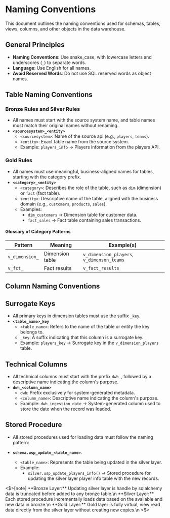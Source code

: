 # **Naming Conventions**

This document outlines the naming conventions used for schemas, tables, views, columns, and other objects in the data warehouse.

## **General Principles**

- **Naming Conventions**: Use snake_case, with lowercase letters and underscores (`_`) to separate words.
- **Language**: Use English for all names.
- **Avoid Reserved Words**: Do not use SQL reserved words as object names.

## **Table Naming Conventions**

### **Bronze Rules and Silver Rules**
- All names must start with the source system name, and table names must match their original names without renaming.
- **`<sourcesystem>_<entity>`**  
  - `<sourcesystem>`: Name of the source api (e.g., `players`, `teams`).  
  - `<entity>`: Exact table name from the source system.  
  - Example: `players_info` → Players information from the players API.

### **Gold Rules**
- All names must use meaningful, business-aligned names for tables, starting with the category prefix.
- **`<category>_<entity>`**  
  - `<category>`: Describes the role of the table, such as `dim` (dimension) or `fact` (fact table).  
  - `<entity>`: Descriptive name of the table, aligned with the business domain (e.g., `customers`, `products`, `sales`).  
  - Examples:
    - `dim_customers` → Dimension table for customer data.  
    - `fact_sales` → Fact table containing sales transactions.  

#### **Glossary of Category Patterns**

| Pattern     | Meaning                           | Example(s)                              |
|-------------|-----------------------------------|-----------------------------------------|
| `v_dimension_`      | Dimension table             | `v_dimension_players`, `v_dimenson_teams`   |
| `v_fct_`     | Fact results                       | `v_fact_results`                            |

## **Column Naming Conventions**

## **Surrogate Keys**  
- All primary keys in dimension tables must use the suffix `_key`.
- **`<table_name>_key`**  
  - `<table_name>`: Refers to the name of the table or entity the key belongs to.  
  - `_key`: A suffix indicating that this column is a surrogate key.  
  - Example: `players_key` → Surrogate key in the `v_dimension_players` table.
  
## **Technical Columns**
- All technical columns must start with the prefix `dwh_`, followed by a descriptive name indicating the column's purpose.
- **`dwh_<column_name>`**  
  - `dwh`: Prefix exclusively for system-generated metadata.  
  - `<column_name>`: Descriptive name indicating the column's purpose.  
  - Example: `dwh_ingestion_date` → System-generated column used to store the date when the record was loaded.
 
## **Stored Procedure**

- All stored procedures used for loading data must follow the naming pattern:
- **`schema.usp_update_<table_name>`**.
  
  - `<table_name>`: Represents the table being updated in the silver layer.
  - Example: 
    - `silver.usp_update_players_info()` → Stored procedure for updating the silver layer player info table with the new records.

<$>[note]
**Bronze Layer:** Updating silver layer is handle by sqlalchemy data is truncated before added to any bronze table.\n
**Silver Layer:** Each stored procedure incrementally loads data based on the available and new data in bronze.\n
**Gold Layer:** Gold layer is fully virtual, view read data directly from the silver layer without creating new copies.\n
<$>